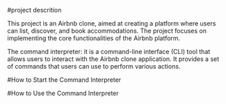 #project descrition

This project is an Airbnb clone, aimed at creating a platform where users can list, discover, and book accommodations.
The project focuses on implementing the core functionalities of the Airbnb platform.

The command interpreter:
	it is a command-line interface (CLI) tool that allows users to interact with the Airbnb clone application. It provides a set of commands that users can use to perform various actions.

#How to Start the Command Interpreter


#How to Use the Command Interpreter
